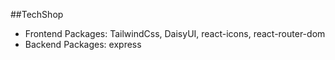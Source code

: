 ##TechShop

- Frontend Packages: TailwindCss, DaisyUI, react-icons, react-router-dom
- Backend Packages: express